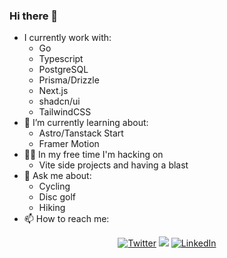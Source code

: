 ### Hi there 👋 

- I currently work with:
  - Go
  - Typescript
  - PostgreSQL
  - Prisma/Drizzle
  - Next.js
  - shadcn/ui
  - TailwindCSS
- 🌱 I’m currently learning about:
  - Astro/Tanstack Start
  - Framer Motion
- 👨‍💻 In my free time I'm hacking on
  - Vite side projects and having a blast
- 💬 Ask me about: 
  - Cycling
  - Disc golf
  - Hiking
- 📫 How to reach me: 

<p align="center">
	<a href="https://twitter.com/dev_so_below"><img src="https://img.shields.io/badge/Twitter-1DA1F2?style=for-the-badge&logo=twitter&logoColor=white" alt="Twitter"></a>
	<a href="https://gitlab.com/jfay2"><img src="https://img.shields.io/badge/GitLab-330F63?style=for-the-badge&logo=gitlab&logoColor=white" akt="GitLab"></a>
	<a href="https://www.linkedin.com/in/johnkfay"><img src="https://img.shields.io/badge/LinkedIn-0077B5?style=for-the-badge&logo=linkedin&logoColor=white" alt="LinkedIn"></a>
</p>
